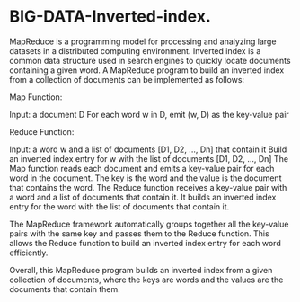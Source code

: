 # BIG-DATA-Inverted-index.

MapReduce is a programming model for processing and analyzing large datasets in a distributed computing environment. Inverted index is a common data structure used in search engines to quickly locate documents containing a given word. A MapReduce program to build an inverted index from a collection of documents can be implemented as follows:

Map Function:

Input: a document D
For each word w in D, emit (w, D) as the key-value pair


Reduce Function:

Input: a word w and a list of documents [D1, D2, ..., Dn] that contain it
Build an inverted index entry for w with the list of documents [D1, D2, ..., Dn]
The Map function reads each document and emits a key-value pair for each word in the document. The key is the word and the value is the document that contains the word. The Reduce function receives a key-value pair with a word and a list of documents that contain it. It builds an inverted index entry for the word with the list of documents that contain it.

The MapReduce framework automatically groups together all the key-value pairs with the same key and passes them to the Reduce function. This allows the Reduce function to build an inverted index entry for each word efficiently.

Overall, this MapReduce program builds an inverted index from a given collection of documents, where the keys are words and the values are the documents that contain them.

